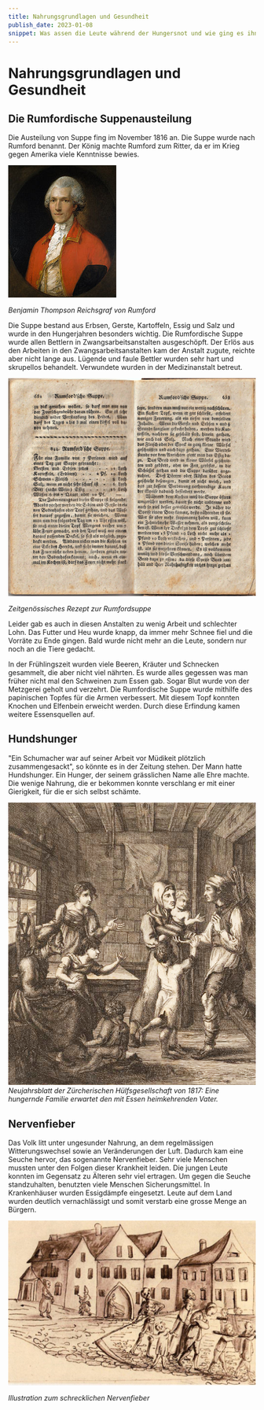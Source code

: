 ```yaml
---
title: Nahrungsgrundlagen und Gesundheit
publish_date: 2023-01-08
snippet: Was assen die Leute während der Hungersnot und wie ging es ihnen während dieser Zeit?
---
```


# Nahrungsgrundlagen und Gesundheit

## Die Rumfordische Suppenausteilung

Die Austeilung von Suppe fing im November 1816 an. Die Suppe wurde nach Rumford benannt. Der König machte Rumford zum Ritter, da er im Krieg gegen Amerika viele Kenntnisse bewies.

![Rumford](../images/Rumford.jpg)

*Benjamin Thompson Reichsgraf von Rumford*

Die Suppe bestand aus Erbsen, Gerste, Kartoffeln, Essig und Salz und wurde in den Hungerjahren besonders wichtig. Die Rumfordische Suppe wurde allen Bettlern in Zwangsarbeitsanstalten ausgeschöpft. Der Erlös aus den Arbeiten in den Zwangsarbeitsanstalten kam der Anstalt zugute, reichte aber nicht lange aus. Lügende und faule Bettler wurden sehr hart und skrupellos behandelt. Verwundete wurden in der Medizinanstalt betreut.

![Rezept](../images/Rumford_Suppe.jpg)

*Zeitgenössisches Rezept zur Rumfordsuppe*

Leider gab es auch in diesen Anstalten zu wenig Arbeit und schlechter Lohn. Das Futter und Heu wurde knapp, da immer mehr Schnee fiel und die Vorräte zu Ende gingen. Bald wurde nicht mehr an die Leute, sondern nur noch an die Tiere gedacht.

In der Frühlingszeit wurden viele Beeren, Kräuter und Schnecken gesammelt, die aber nicht viel nährten. Es wurde alles gegessen was man früher nicht mal den Schweinen zum Essen gab. Sogar Blut wurde von der Metzgerei geholt und verzehrt. Die Rumfordische Suppe wurde mithilfe des papinischen Topfes für die Armen verbessert. Mit diesem Topf konnten Knochen und Elfenbein erweicht werden. Durch diese Erfindung kamen weitere Essensquellen auf.

## Hundshunger

"Ein Schumacher war auf seiner Arbeit vor Müdikeit plötzlich zusammengesackt", so könnte es in der Zeitung stehen. Der Mann hatte Hundshunger. Ein Hunger, der seinem grässlichen Name alle Ehre machte. Die wenige Nahrung, die er bekommen konnte verschlang er mit einer Gierigkeit, für die er sich selbst schämte.

![](../images/familie.png)
*Neujahrsblatt der Zürcherischen Hülfsgesellschaft von 1817: Eine hungernde Familie erwartet den mit Essen heimkehrenden Vater.*

## Nervenfieber

Das Volk litt unter ungesunder Nahrung, an dem regelmässigen Witterungswechsel sowie an Veränderungen der Luft. Dadurch kam eine Seuche hervor, das sogenannte Nervenfieber. Sehr viele Menschen mussten unter den Folgen dieser Krankheit leiden. Die jungen Leute konnten im Gegensatz zu Älteren sehr viel ertragen. Um gegen die Seuche standzuhalten, benutzten viele Menschen Sicherungsmittel. In Krankenhäuser wurden Essigdämpfe eingesetzt. Leute auf dem Land wurden deutlich vernachlässigt und somit verstarb eine grosse Menge an Bürgern.

![Nervengift](../images/Das_schreckliche_Nervenfieber_1814.jpg)

*Illustration zum schrecklichen Nervenfieber*